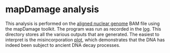 mapDamage analysis
==================

This analysis is performed on the 
[aligned nuclear genome](http://doi.org/10.5281/zenodo.4966843) BAM file using the
mapDamage toolkit. The program was run as recorded in the [log](Runtime_log.txt).
This directory stores all the various outputs that are generated. The easiest to
interpret is the misincorporation [plot](Fragmisincorporation_plot.pdf), which
demonstrates that the DNA has indeed been subject to ancient DNA decay processes.